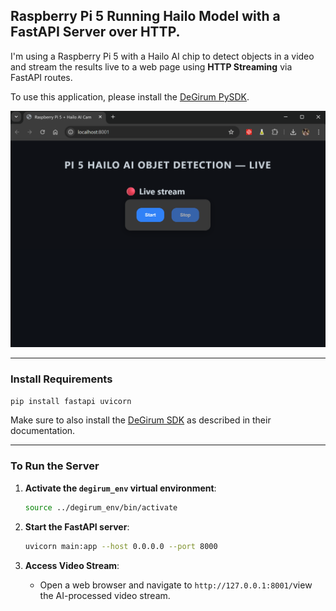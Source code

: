 ## Raspberry Pi 5 Running Hailo Model with a FastAPI Server over HTTP.

I'm using a Raspberry Pi 5 with a Hailo AI chip to detect objects in a video and stream the results live to a web page using **HTTP Streaming** via FastAPI routes.

To use this application, please install the [DeGirum PySDK](https://github.com/DeGirum/hailo_examples/blob/main/README.md).

![alt text](templates/static/ressources/web_app_live.png)

---

### Install Requirements

```bash
pip install fastapi uvicorn
```

Make sure to also install the [DeGirum SDK](https://github.com/DeGirum/hailo_examples) as described in their documentation.

---

### To Run the Server

1. **Activate the ``degirum_env`` virtual environment**:

   ```bash
   source ../degirum_env/bin/activate
   ```

2. **Start the FastAPI server**:

   ```bash
   uvicorn main:app --host 0.0.0.0 --port 8000
   ```
3. **Access Video Stream**:
   - Open a web browser and navigate to `http://127.0.0.1:8001/`view the AI-processed video stream.

